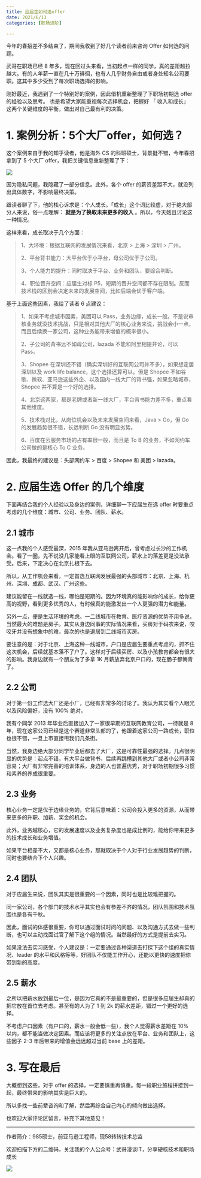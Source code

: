 ```yaml
---
title: 应届生如何选offer
date: 2021/6/13 
categories: [职场进阶]

---
```


今年的春招差不多结束了，期间我收到了好几个读者前来咨询 Offer 如何选的问题。

武哥在职场已经 8 年多，现在回过头来看，当初起点一样的同学，真的差距越拉越大。有的人年薪一直在几十万徘徊，也有人几乎财务自由或者身处知名公司要职。这其中多少受到了每次职场选择的影响。

刚好最近，我遇到了一个特别好的案例，因此借机重新整理了下职场初期选 offer 的经验以及思考。 也是希望大家能重视每次选择机会，把握好 「 收入和成长」 这两个关键维度的平衡，做出对自己最有利的决策。

# 1\. 案例分析：5个大厂offer，如何选？  

这个案例来自于我的知乎读者，他是海外 CS 的科班硕士，背景挺不错，今年春招拿到了 5 个大厂 offer，我把关键信息重新整理了下：

![](https://oscimg.oschina.net/oscnet/569d1f59-694e-493a-afae-295e36d1449a.png)

因为隐私问题，我隐藏了一部分信息。此外，各个 offer 的薪资差距不大，就没列出具体数字，不影响最终决策。  

跟读者聊了下，他的核心诉求是：个人成长。「成长」这个词比较虚，对于绝大部分人来说，俗一点理解： **就是为了换取未来更多的收入** 。所以，今天姑且讨论这一种情况。

这样来看，成长取决于几个方面：

> 1、大环境：根据互联网的发展情况来看，北京 > 上海 > 深圳 > 广州。
>
> 2、平台背书能力：大平台优于小平台，母公司优于子公司。
>
> 3、个人能力的提升：同时取决于平台、业务和团队，要综合判断。
>
> 4、职位晋升空间：应届生对标 P5，短期的晋升空间都不存在限制。反而技术栈的区别会决定未来的发展空间，比如后端会优于客户端。

基于上面这些因素，我给了读者 6 点建议：

> 1、如果不考虑城市因素，美团可以 Pass，业务边缘，成长一般。不是说审核业务就没技术挑战，只是相对其他大厂的核心业务来说，挑战会小一点，而且后续换一家公司，这种业务能带来增值的概率很小。
>
> 2、子公司的背书远不如母公司，lazada 不能和阿里相提并论，可以 Pass。
>
> 3、Shopee 在深圳还不错（确实深圳好的互联网公司并不多），如果想定居深圳以及 work life balance，这个选择还算可以。但是 Shopee 不如谷歌、微软、亚马逊这些外企、以及国内一线大厂的背书强，如果忽略城市，Shopee 并不算是一个好的选择。
>
> 4、北京这两家，都是老牌或者新一线大厂，平台背书能力差不多，重点看其他维度。
>
> 5、技术栈对比，从岗位机会以及未来发展空间来看，Java > Go，但 Go 的发展趋势很不错，长远判断 Go 没有明显劣势。
>
> 6、百度在云服务市场的占有率很一般，而且是 To B 的业务，不如网约车公司做的是核心 To C 业务。

因此，我最终的建议是：头部网约车 > 百度 \> Shopee 和 美团 > lazada。 

# 2\. 应届生选 Offer 的几个维度  

下面再结合我的个人经验以及身边的案例，详细聊一下应届生在选 offer 时要重点考虑的几个维度：城市、公司、业务、团队、薪水。

## 2.1 城市

这一点我的个人感受最深，2015 年我从亚马逊离开后，曾考虑过长沙的工作机会。看了一圈，先不说没几家能看上眼的互联网公司，薪水上的落差更是没法承受。后来，下定决心在北京扎根下去。

所以，从工作机会来看，一定首选互联网发展最强的头部城市：北京、上海、杭州、深圳、成都、武汉、广州这些。

建议能留在一线就选一线，哪怕是短期的。因为环境真的能影响你的成长，给你更高的视野，看到更多优秀的人，有时候真的能激发出一个人更强的潜力和能量。

另外一点，便是生活环境的考虑。一二线城市在教育、医疗资源的优势不用多说，当然最大的难题是房子。其实从身边同事的实际情况来看，买房对于码农来说，咬咬牙并没有想象中的难，最次的也是退居到二线城市买房。  

要注意的是：对于北京、上海这种一线城市，户口是应届生要重点考虑的，抓不住这次机会，后续就基本落不了户了。这样对于后续买房、以及小孩教育都会有很大的影响。我身边就有一个朋友为了多拿 1K 月薪放弃北京户口的，现在肠子都悔青了。

## 2.2 公司

对于第一份工作选大厂还是小厂，已经有非常多的讨论了。我认为其实看个人眼光以及风险偏好，没有 100% 绝对。

我有个同学 2013 年毕业后直接加入了一家很早期的互联网教育公司，一待就是 8 年，现在这家公司已经是这个赛道非常头部的了，他跟着这家公司一路成长，职位也很不错，一旦上市直接甩我们几条街。

当然，我身边绝大部分同学毕业后都去了大厂，这是可靠性最强的选择。几点很明显的优势是：起点不错，有大平台做背书，后续再跳槽到其他大厂或者小公司非常容易；大厂有非常完善的培训体系，身边的人也普遍优秀，对于职场初期很多习惯和素养的养成很重要。

## 2.3 业务

核心业务一定是优于边缘业务的，它背后意味着：公司会投入更多的资源，从而带来更多的升职、加薪、奖金的机会。

此外，业务越核心，它的发展速度以及业务复杂度也是成比例的，能给你带来更多的技术成长和业务增值。

如果平台相差不大，又都是核心业务，那就取决于个人对于行业发展趋势的判断，同时也要结合下个人兴趣。

## 2.4 团队

对于应届生来说，团队其实是很重要的一个因素，同时也是比较难把握的。

同一家公司，各个部门的技术水平其实也会有参差不齐的情况，团队氛围和技术氛围也是各有千秋。

因此，面试的体感很重要，你可以通过面试时问的问题、以及沟通方式去做一些判断，也可以主动找面试官了解下这个组的情况。当然最好的方式是提前去实习。

如果没法去实习感受，个人建议是：一定要通过各种渠道去打探下这个组的真实情况、leader 的水平和风格等等，好团队不仅能工作开心，还能以更快的速度把你带到新的高度。

## 2.5 薪水

之所以把薪水放到最后一位，是因为它真的不是最重要的，但是很多应届生却真的把它放在首位去考虑。甚至有的人为了 1 到 2k 的薪水差距，错过一个更好的选择。

不考虑户口因素（有户口的，薪水一般会低一些），我个人觉得薪水差距在 10% 以内，都不能当做决定因素。而应该将更多的关注点放在平台、业务和团队上，这些因子 2-3 年后带来的增值会远远超过当前 base 上的差距。

# 3\. 写在最后  

大概想到这些，对于 offer 的选择，一定要慎重再慎重。每一段职业旅程拼接到一起，最终带来的影响其实是巨大的。

所以多找一些前辈咨询和了解，然后再综合自己内心的倾向做出选择。

也欢迎大家评论区留言，补充下其他意见！



---

作者简介：985硕士，前亚马逊工程师，现58转转技术总监

欢迎扫描下方的二维码，关注我的个人公众号：武哥漫谈IT，分享硬核技术和职场成长

![](https://img-blog.csdnimg.cn/20201107215432925.jpg)